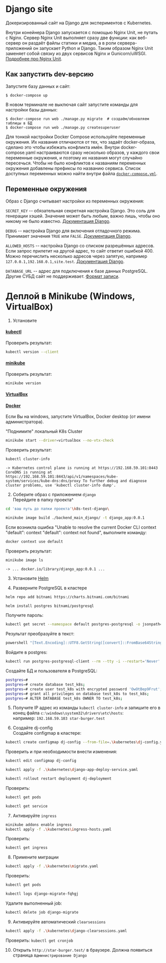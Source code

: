 # Django site

Докеризированный сайт на Django для экспериментов с Kubernetes.

Внутри конейнера Django запускается с помощью Nginx Unit, не путать с Nginx. Сервер Nginx Unit выполняет сразу две функции: как веб-сервер он раздаёт файлы статики и медиа, а в роли сервера-приложений он запускает Python и Django. Таким образом Nginx Unit заменяет собой связку из двух сервисов Nginx и Gunicorn/uWSGI. [Подробнее про Nginx Unit](https://unit.nginx.org/).

## Как запустить dev-версию

Запустите базу данных и сайт:

```shell-session
$ docker-compose up
```

В новом терминале не выключая сайт запустите команды для настройки базы данных:

```shell-session
$ docker-compose run web ./manage.py migrate  # создаём/обновляем таблицы в БД
$ docker-compose run web ./manage.py createsuperuser
```

Для тонкой настройки Docker Compose используйте переменные окружения. Их названия отличаются от тех, что задаёт docker-образа, сделано это чтобы избежать конфликта имён. Внутри docker-compose.yaml настраиваются сразу несколько образов, у каждого свои переменные окружения, и поэтому их названия могут случайно пересечься. Чтобы не было конфликтов к названиям переменных окружения добавлены префиксы по названию сервиса. Список доступных переменных можно найти внутри файла [`docker-compose.yml`](./docker-compose.yml).

## Переменные окружения

Образ с Django считывает настройки из переменных окружения:

`SECRET_KEY` -- обязательная секретная настройка Django. Это соль для генерации хэшей. Значение может быть любым, важно лишь, чтобы оно никому не было известно. [Документация Django](https://docs.djangoproject.com/en/3.2/ref/settings/#secret-key).

`DEBUG` -- настройка Django для включения отладочного режима. Принимает значения `TRUE` или `FALSE`. [Документация Django](https://docs.djangoproject.com/en/3.2/ref/settings/#std:setting-DEBUG).

`ALLOWED_HOSTS` -- настройка Django со списком разрешённых адресов. Если запрос прилетит на другой адрес, то сайт ответит ошибкой 400. Можно перечислить несколько адресов через запятую, например `127.0.0.1,192.168.0.1,site.test`. [Документация Django](https://docs.djangoproject.com/en/3.2/ref/settings/#allowed-hosts).

`DATABASE_URL` -- адрес для подключения к базе данных PostgreSQL. Другие СУБД сайт не поддерживает. [Формат записи](https://github.com/jacobian/dj-database-url#url-schema).



# Деплой в Minikube (Windows, VirtualBox)

1. Установите  
#### [kubectl](https://kubernetes.io/ru/docs/tasks/tools/install-kubectl/)  
Проверить результат:
```sh
kubectl version --client
```
#### [minikube](https://minikube.sigs.k8s.io/docs/start/)  
Проверить результат:
```sh
minikube version
```
#### [VirtualBox](https://www.virtualbox.org/)
#### [Docker](https://docs.docker.com/get-docker/)  
Если Вы на windows, запустите VirtualBox, Docker desktop (от имени администратора).  

"Поднимите" локальный K8s Cluster
```sh
minikube start --driver=virtualbox --no-vtx-check
```
Проверить результат:
```sh
kubectl cluster-info
```
`-> Kubernetes control plane is running at https://192.168.59.101:8443
CoreDNS is running at https://192.168.59.101:8443/api/v1/namespaces/kube-system/services/kube-dns:dns/proxy
To further debug and diagnose cluster problems, use 'kubectl cluster-info dump'.`

2. Соберите образ с приложением `django`  
Перейдите в папку проекта^
```sh
cd 'ваш путь до папки проекта'\k8s-test-django\
```
```sh
minikube image build ./backend_main_django/ -t django_app:0.0.1
```
Если возникла ошибка "Unable to resolve the current Docker CLI context "default": context "default": context not found", выполните команду:
```sh
docker context use default
```
Проверить результат:
```sh
minikube image ls
```
`-> ... docker.io/library/django_app:0.0.1 ...`

3. Установите [Helm](https://helm.sh/)

4. Разверните PostgreSQL в кластере
```sh
helm repo add bitnami https://charts.bitnami.com/bitnami
```
```sh
helm install postgres bitnami/postgresql
```
Получите пароль:  
```sh
kubectl get secret --namespace default postgres-postgresql -o jsonpath="{.data.postgres-password}"
```
Результат преобразуйте в текст:
```sh
powershell "[Text.Encoding]::UTF8.GetString([convert]::FromBase64String('ПАРОЛЬ_ИЗ_ПРЕДЫДУЩЕГО_ШАГА'))"
```
Войдите в postgres:
```sh
kubectl run postgres-postgresql-client --rm --tty -i --restart='Never' --namespace default --image docker.io/bitnami/postgresql:16.0.0-debian-11-r13 --env="PGPASSWORD=ПАРОЛЬ_ИЗ_ПРЕДЫДУЩЕГО_ШАГА" --command -- psql --host postgres-postgresql -U postgres -d postgres -p 5432
```
Создайте БД и пользователя в PostgreSQL:
```sh
postgres=#
postgres=# create database test_k8s;
postgres=# create user test_k8s with encrypted password 'OwOtBep9Frut';
postgres=# grant all privileges on database test_k8s to test_k8s;
postgres=# ALTER DATABASE test_k8s OWNER TO test_k8s;
```

5. Получите IP адрес из команды `kubectl cluster-info` и запишите его в конец файла `c:\windows\system32\drivers\etc\hosts`:  
например: `192.168.59.103 star-burger.test`

6. Создайте dj-config  
Создайте configmap в кластере:  
```sh
kubectl create configmap dj-config --from-file=.\kubernetes\dj-config.yaml
```
Проверить и при необходимости внести изменения:
```sh
kubectl edit configmap dj-config
```
```sh
kubectl apply -f .\kubernetes\django-app-deploy-service.yaml
```
```sh
kubectl rollout restart deployment dj-deployment
```
Проверить:  
```sh
kubectl get pods
```  
```sh
kubectl get service
```

7. Активируйте `ingress`
```sh
minikube addons enable ingress
kubectl apply -f .\kubernetes\ingress-hosts.yaml
```
Проверить:
```sh
kubectl get ingress
```

8. Примените миграции
```sh
kubectl apply -f .\kubernetes\migrate.yaml
```
Проверить:
```sh
kubectl get pods
```
```sh
kubectl logs django-migrate-fqhgj
```
Удалите выполненный job:
```sh
kubectl delete job django-migrate
```

9. Активируйте автоматический `clearsessions`
```sh
kubectl apply -f .\kubernetes\django-clearsessions.yaml
```
Проверить:
```kubectl get cronjob```

10. Открыть `http://star-burger.test/` в браузере. Должна появиться страница `Администрирование Django`
